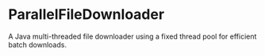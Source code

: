 # ParallelFileDownloader
A Java multi-threaded file downloader using a fixed thread pool for efficient batch downloads.
